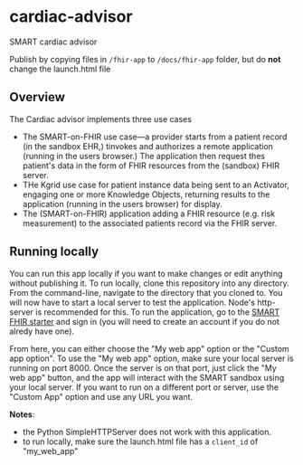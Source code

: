 # cardiac-advisor
SMART cardiac advisor

Publish by copying files in `/fhir-app` to `/docs/fhir-app` folder, but do __not__ change the launch.html file

## Overview

The Cardiac advisor implements three use cases
- The SMART-on-FHIR use case—a provider starts from a patient record (in the sandbox EHR,) tinvokes and authorizes a remote application (running in the users browser.) The application then request thes patient's data in the form of FHIR resources from the (sandbox) FHIR server.
- THe Kgrid use case for patient instance data being sent to an Activator, engaging one or more Knowledge Objects, returning results to the application (running in the users browser) for display.
- The (SMART-on-FHIR) application adding a FHIR resource (e.g. risk measurement) to the associated patients record via the FHIR server.

## Running locally 
You can run this app locally if you want to make changes or edit anything without publishing it. To run locally, clone this repository into any directory. From the command-line, navigate to the directory that you cloned to. You will now have to start a local server to test the application. Node's http-server is recommended for this. To run the application, go to the [SMART FHIR starter](https://fhir-dstu2.smarthealthit.org/#/ui/select-patient) and sign in (you will need to create an account if you do not alredy have one).

From here, you can either choose the "My web app" option or the "Custom app option". To use the "My web app" option, make sure your local server is running on port 8000. Once the server is on that port, just click the "My web app" button, and the app will interact with the SMART sandbox using your local server. If you want to run on a different port or server, use the "Custom App" option and use any URL you want.

__Notes__: 
  * the Python SimpleHTTPServer does not work with this application.
  * to run locally, make sure the launch.html file has a `client_id` of "my_web_app"
